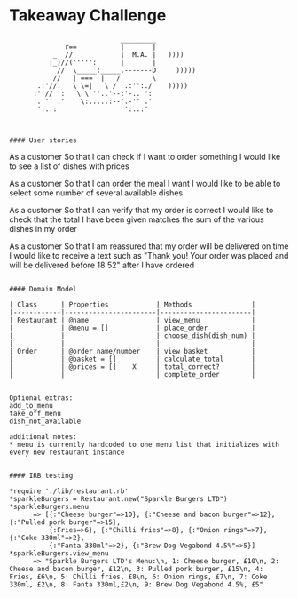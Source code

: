 Takeaway Challenge
==================
```
                            _________
              r==           |       |
           _  //            |  M.A. |   ))))
          |_)//(''''':      |       |
            //  \_____:_____.-------D     )))))
           //   | ===  |   /        \
       .:'//.   \ \=|   \ /  .:'':./    )))))
      :' // ':   \ \ ''..'--:'-.. ':
      '. '' .'    \:.....:--'.-'' .'
       ':..:'                ':..:'



#### User stories
```
As a customer
So that I can check if I want to order something
I would like to see a list of dishes with prices

As a customer
So that I can order the meal I want
I would like to be able to select some number of several available dishes

As a customer
So that I can verify that my order is correct
I would like to check that the total I have been given matches the sum of the various dishes in my order

As a customer
So that I am reassured that my order will be delivered on time
I would like to receive a text such as "Thank you! Your order was placed and will be delivered before 18:52" after I have ordered
```

#### Domain Model

| Class      | Properties            | Methods               |
|------------|-----------------------|-----------------------|
| Restaurant | @name                 | view_menu             |
|            | @menu = []            | place_order           |
|            |                       | choose_dish(dish_num) |
|            |                       |                       |
| Order      | @order name/number    | view_basket           |
|            | @basket = []          | calculate_total       |
|            | @prices = []    X     | total_correct?        |
|            |                       | complete_order        |


Optional extras:
add_to_menu
take_off_menu
dish_not_available

additional notes:
* menu is currently hardcoded to one menu list that initializes with every new restaurant instance


#### IRB testing

*require './lib/restaurant.rb'
*sparkleBurgers = Restaurant.new("Sparkle Burgers LTD")
*sparkleBurgers.menu
      => [{:"Cheese burger"=>10}, {:"Cheese and bacon burger"=>12}, {:"Pulled pork burger"=>15},  
          {:Fries=>6}, {:"Chilli fries"=>8}, {:"Onion rings"=>7}, {:"Coke 330ml"=>2},
          {:"Fanta 330ml"=>2}, {:"Brew Dog Vegabond 4.5%"=>5}]
*sparkleBurgers.view_menu
      => "Sparkle Burgers LTD's Menu:\n, 1: Cheese burger, £10\n, 2: Cheese and bacon burger, £12\n, 3: Pulled pork burger, £15\n, 4: Fries, £6\n, 5: Chilli fries, £8\n, 6: Onion rings, £7\n, 7: Coke 330ml, £2\n, 8: Fanta 330ml,£2\n, 9: Brew Dog Vegabond 4.5%, £5"
